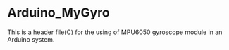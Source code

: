 # Arduino_MyGyro
This is a header file(C) for the using of MPU6050 gyroscope module in an Arduino system.

